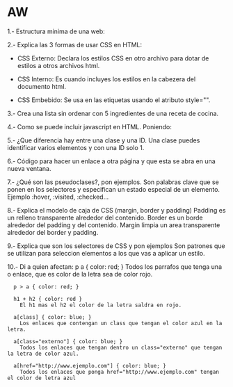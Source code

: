 # AW

1.- Estructura minima de una web:
<!-- <html>
<head>
	<title></title>
</head>
<body>

</body>
</html> -->

2.- Explica las 3 formas de usar CSS en HTML:
 - CSS Externo:
   Declara los estilos CSS en otro archivo para dotar de estilos a otros archivos html.
 
 - CSS Interno:
   Es cuando incluyes los estilos en la cabezera del documento html.
 
 - CSS Embebido:
  Se usa en las etiquetas usando el atributo style="".
 
3.- Crea una lista sin ordenar con 5 ingredientes de una receta de cocina.
<!-- <ul>
  <li> 300g Harina
  <li> 150g Azúcar
  <li> 1/2 Levadura
  <li> 2 Limones
  <li> 150ml aceicte
</ul> -->

4.- Como se puede incluir javascript en HTML.
   Poniendo: <script type="text/javascript"></script>

5.- ¿Que diferencia hay entre una clase y una ID.
  Una clase puedes identificar varios elementos y con una ID solo 1.

6.- Código para hacer un enlace a otra página y que esta se abra en una nueva ventana.
  <!-- <a href="pagina.html" target="_blank">Enlaceaotrapagina</a>. -->

7.- ¿Qué son las pseudoclases?, pon ejemplos.
  Son palabras clave que se ponen en los selectores y especifican un estado especial de un elemento.
  Ejemplo :hover, :visited, :checked...

8.- Explica el modelo de caja de CSS (margin, border y padding)
  Padding es un relleno transparente alrededor del contenido.
  Border es un borde alrededor del padding y del contenido.
  Margin limpia un area transparente alrededor del border y padding.

9.- Explica que son los selectores de CSS y pon ejemplos
  Son patrones que se utilizan para seleccion elementos a los que vas a aplicar un estilo.
  <!-- * {}
  p {}
  ul {}
  li {}
  body {} -->
  
10.- Di a quien afectan:
      p a { color: red; }
        Todos los parrafos que tenga una <a> o enlace, que es color de la letra sea de color rojo.
        
      p > a { color: red; }
      
      h1 + h2 { color: red }
        El h1 mas el h2 el color de la letra saldra en rojo.
      
      a[class] { color: blue; }
        Los enlaces que contengan un class que tengan el color azul en la letra. 
      
      a[class="externo"] { color: blue; }
        Todos los enlaces que tengan dentro un class="externo" que tengan la letra de color azul.
      
      a[href="http://www.ejemplo.com"] { color: blue; }
        Todos los enlaces que ponga href="http://www.ejemplo.com" tengan el color de letra azul
 
